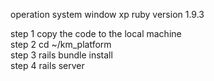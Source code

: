    operation system window xp
   ruby version 1.9.3

   step 1 copy the code to the local machine</br>
   step 2 cd ~/km_platform</br>
   step 3 rails bundle install</br>
   step 4 rails server

